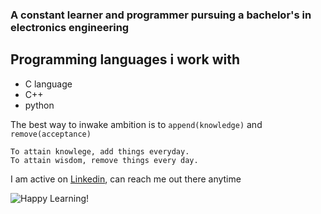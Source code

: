 ### A constant learner and programmer pursuing a bachelor's in electronics engineering

## Programming languages i work with
- C language
- C++
- python

The best way to inwake ambition is to `append(knowledge)` and   `remove(acceptance)`

```
To attain knowlege, add things everyday. 
To attain wisdom, remove things every day.
```

I am active on [Linkedin](https://linkedin.com/in/kalpanshah-438416172/), can reach me out there anytime

![Happy Learning!](https://www.google.com/url?sa=i&url=https%3A%2F%2Fwww.pinterest.com%2Fpin%2F641270434412857326%2F&psig=AOvVaw3auLQ1pRQ7VPfqqpYPdsvN&ust=1593696981140000&source=images&cd=vfe&ved=0CAIQjRxqFwoTCMia_paWrOoCFQAAAAAdAAAAABAD)
